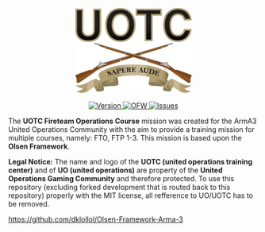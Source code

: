 <p align="center">
    <img src="https://github.com/PaxJaromeMalues/UOTC_Fireteam_Operations_Course/blob/master/uotc_logo.png">
</p>
<p align="center">
    <a href="https://github.com/PaxJaromeMalues/UOTC_Fireteam_Operations_Course/releases/latest">
        <img src="https://img.shields.io/badge/Version-0.9.9-orange.svg" alt="Version">
    </a>
	<a href="https://github.com/dklollol/Olsen-Framework-Arma-3/releases/tag/3.3.3">
        <img src="https://img.shields.io/badge/OFW-3.3.3-blue.svg" alt="OFW">
    </a>
    <a href="https://github.com/PaxJaromeMalues/UOTC_Fireteam_Operations_Course/issues">
        <img src="https://img.shields.io/github/issues-raw/PaxJaromeMalues/UOTC_Fireteam_Operations_Course.svg?label=Issues" alt="Issues">
    </a>
</p>

The **UOTC Fireteam Operations Course** mission was created for the ArmA3 United Operations Community with the aim to provide a training mission for multiple courses, namely: FTO, FTP 1-3.
This mission is based upon the **Olsen Framework**.

**Legal Notice:**
The name and logo of the **UOTC (united operations training center)** and of **UO (united operations)** are property of the **United Operations Gaming Community** and therefore protected.
To use this repository (excluding forked development that is routed back to this repository) properly with the MIT license, all refference to UO/UOTC has to be removed.

https://github.com/dklollol/Olsen-Framework-Arma-3